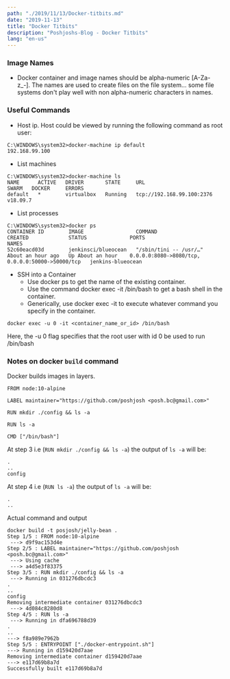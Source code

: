 ```yaml
---
path: "./2019/11/13/Docker-titbits.md"
date: "2019-11-13"
title: "Docker Titbits"
description: "Poshjoshs-Blog - Docker Titbits"
lang: "en-us"
---
```


### Image Names ###
- Docker container and image names should be alpha-numeric [A-Za-z_-].
The names are used to create files on the file system... some file systems don't
play well with non alpha-numeric characters in names.

### Useful Commands ###
- Host ip.
Host could be viewed by running the following command as root user:
```
C:\WINDOWS\system32>docker-machine ip default
192.168.99.100
```

- List machines
```
C:\WINDOWS\system32>docker-machine ls
NAME      ACTIVE   DRIVER       STATE     URL                         SWARM   DOCKER     ERRORS
default   *        virtualbox   Running   tcp://192.168.99.100:2376           v18.09.7
```

- List processes
```
C:\WINDOWS\system32>docker ps
CONTAINER ID        IMAGE                 COMMAND                  CREATED             STATUS              PORTS                                              NAMES
52c60eacd03d        jenkinsci/blueocean   "/sbin/tini -- /usr/…"   About an hour ago   Up About an hour    0.0.0.0:8080->8080/tcp, 0.0.0.0:50000->50000/tcp   jenkins-blueocean
```

- SSH into a Container
  * Use docker ps to get the name of the existing container.
  * Use the command docker exec -it <container name> /bin/bash to get a bash shell in the container.
  * Generically, use docker exec -it <container name> <command> to execute whatever command you specify in the container.
```
docker exec -u 0 -it <container_name_or_id> /bin/bash
```
Here, the -u 0 flag specifies that the root user with id 0 be used to run /bin/bash

### Notes on docker `build` command ###

Docker builds images in layers.

```
FROM node:10-alpine

LABEL maintainer="https://github.com/poshjosh <posh.bc@gmail.com>"

RUN mkdir ./config && ls -a

RUN ls -a

CMD ["/bin/bash"]
```

At step 3 i.e (`RUN mkdir ./config && ls -a`) the output of `ls -a` will be:

```
.
..
config
```

At step 4 i.e (`RUN ls -a`) the output of `ls -a` will be:

```
.
..
```

Actual command and output
```
docker build -t posjosh/jelly-bean .
Step 1/5 : FROM node:10-alpine
 ---> d9f9ac153d4e
Step 2/5 : LABEL maintainer="https://github.com/poshjosh <posh.bc@gmail.com>"
 ---> Using cache
 ---> a4d5e3f83375
Step 3/5 : RUN mkdir ./config && ls -a
 ---> Running in 031276dbcdc3
.
..
config
Removing intermediate container 031276dbcdc3
 ---> 4d084c8280d8
Step 4/5 : RUN ls -a
 ---> Running in dfa696788d39
.
..
---> f8a989e7962b
Step 5/5 : ENTRYPOINT ["./docker-entrypoint.sh"]
---> Running in d159420d7aae
Removing intermediate container d159420d7aae
---> e117d69b8a7d
Successfully built e117d69b8a7d
```
